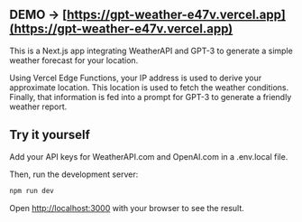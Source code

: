 ## DEMO -> [https://gpt-weather-e47v.vercel.app](https://gpt-weather-e47v.vercel.app)

This is a Next.js app integrating WeatherAPI and GPT-3 to generate a simple weather forecast for your location.

Using Vercel Edge Functions, your IP address is used to derive your approximate location. This location is used to fetch the weather conditions. Finally, that information is fed into a prompt for GPT-3 to generate a friendly weather report.

## Try it yourself

Add your API keys for WeatherAPI.com and OpenAI.com in a .env.local file.

Then, run the development server:

```bash
npm run dev
```

Open [http://localhost:3000](http://localhost:3000) with your browser to see the result.
